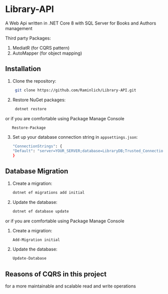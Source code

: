 # Library-API

A Web Api written in .NET Core 8 with SQL Server for Books and Authors management

Third party Packages:
1. MediatR (for CQRS pattern)
2. AutoMapper (for object mapping)

## Installation

1. Clone the repository:
   ```bash
    git clone https://github.com/Raminlich/Library-API.git
    ```

2. Restore NuGet packages:
   ```bash
    dotnet restore
    ```
 or if you are comfortable using Package Manage Console 
  ```bash
     Restore-Package
  ```

3. Set up your database connection string in `appsettings.json`:
    ```bash
   "ConnectionStrings": {
    "Default": "server=YOUR_SERVER;database=LibraryDB;Trusted_Connection=True;TrustServerCertificate=True;"
   }
    ```

## Database Migration

1. Create a migration:
    ```bash
    dotnet ef migrations add initial
    ```

2. Update the database:
    ```bash
    dotnet ef database update
    ```
or if you are comfortable using Package Manage Console 

1. Create a migration:
    ```bash
    Add-Migration initial
    ```
    
2. Update the database:
    ```bash
    Update-Database
    ```
## Reasons of CQRS in this project
for a more maintainable and scalable read and write operations 
